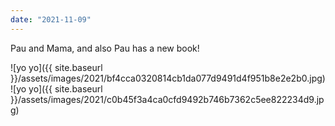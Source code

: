 ```yaml
---
date: "2021-11-09"
---
```


Pau and Mama, and also Pau has a new book!

![yo yo]({{ site.baseurl }}/assets/images/2021/bf4cca0320814cb1da077d9491d4f951b8e2e2b0.jpg)![yo yo]({{ site.baseurl }}/assets/images/2021/c0b45f3a4ca0cfd9492b746b7362c5ee822234d9.jpg)
